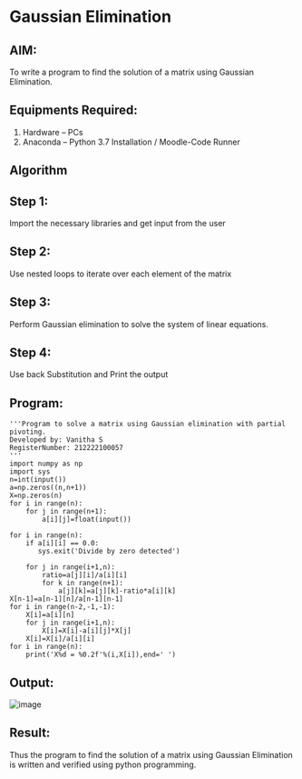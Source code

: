 # Gaussian Elimination

## AIM:
To write a program to find the solution of a matrix using Gaussian Elimination.

## Equipments Required:
1. Hardware – PCs
2. Anaconda – Python 3.7 Installation / Moodle-Code Runner

## Algorithm
## Step 1:
Import the necessary libraries and get input from the user
## Step 2:
Use nested loops to iterate over each element of the matrix
## Step 3:
Perform Gaussian elimination to solve the system of linear equations.
## Step 4: 
Use back Substitution and Print the output
## Program:
```
'''Program to solve a matrix using Gaussian elimination with partial pivoting.
Developed by: Vanitha S
RegisterNumber: 212222100057
'''
import numpy as np
import sys
n=int(input())
a=np.zeros((n,n+1))
X=np.zeros(n)
for i in range(n):
    for j in range(n+1):
        a[i][j]=float(input())
        
for i in range(n):
    if a[i][i] == 0.0:
       sys.exit('Divide by zero detected')

    for j in range(i+1,n):
        ratio=a[j][i]/a[i][i]
        for k in range(n+1):
            a[j][k]=a[j][k]-ratio*a[i][k]
X[n-1]=a[n-1][n]/a[n-1][n-1]  
for i in range(n-2,-1,-1):
    X[i]=a[i][n]
    for j in range(i+1,n):
        X[i]=X[i]-a[i][j]*X[j]
    X[i]=X[i]/a[i][i] 
for i in range(n):
    print('X%d = %0.2f'%(i,X[i]),end=' ')
```

## Output:
![image](https://github.com/Vanitha-SM/Gaussian/assets/119557985/3ca84c49-f858-49db-be13-28de2348d48d)



## Result:
Thus the program to find the solution of a matrix using Gaussian Elimination is written and verified using python programming.

